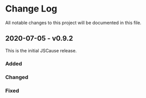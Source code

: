 
# Change Log

All notable changes to this project will be documented in this file.
 
## 2020-07-05 - v0.9.2
 
This is the initial JSCause release.

### Added
 
### Changed
 
### Fixed
